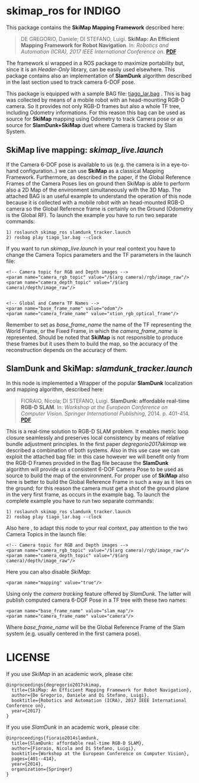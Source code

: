 # skimap_ros for INDIGO
This package contains the **SkiMap Mapping Framework** described here:


> DE GREGORIO, Daniele; DI STEFANO, Luigi. **SkiMap: An Efficient Mapping Framework for Robot Navigation**. In: *Robotics and Automation (ICRA), 2017 IEEE International Conference on*. [**PDF**](https://dl.dropboxusercontent.com/u/18830822/ICRA17_1818_FI.pdf)


The framework si wrapped in a ROS package to maximize portability but, since it is an *Header-Only* library,
can be easily used elsewhere. This package contains also an implementation of **SlamDunk** algorithm described
in the last section used to track camera 6-DOF pose.

This package is equipped with a sample BAG file: 
[tiago_lar.bag](https://mega.nz/#!QJA2mS6Z!bv67y8nTiQGWT6f5tL05SegwUYxaEAvUuwpLcLc6bSc)
. This is bag was collected by means of a mobile robot with an head-mounting
RGB-D camera. So it provides not only RGB-D frames but also a whole TF tree, including Odometry informations. 
For this reason this bag can be used as source for **SkiMap** mapping using Odometry to track Camera pose or as source 
for **SlamDunk+SkiMap** duet where Camera is tracked by Slam System.

## SkiMap live mapping: *skimap_live.launch*

If the Camera 6-DOF pose is available to us (e.g. the camera is in a eye-to-hand configuration..) we can use **SkiMap**
as a classical Mapping Framework. Furthermore, as described in the paper, if the Global Reference Frames of the Camera Poses 
lies on ground then SkiMap is able to perform also a 2D Map of the environment simultaneously with the 3D Map. 
The attached BAG is an useful example to understand the operation of this node because it is collected with a mobile robot 
with an head-mounted RGB-D camera so the Global Reference frame is certainly on the Ground (Odometry is the Global RF). To
launch the example you have to run two separate commands:


```
1) roslaunch skimap_ros slamdunk_tracker.launch
2) rosbag play tiago_lar.bag --clock
```

If you want to run *skimap_live.launch* in your real context you have to change the Camera Topics parameters and the TF parameters
in the launch file:


```
<!-- Camera topic for RGB and Depth images -->
<param name="camera_rgb_topic" value="/$(arg camera)/rgb/image_raw"/>
<param name="camera_depth_topic" value="/$(arg camera)/depth/image_raw"/>


<!-- Global and Camera TF Names -->
<param name="base_frame_name" value="odom"/>
<param name="camera_frame_name" value="xtion_rgb_optical_frame"/>
```

Remember to set as *base_frame_name* the name of the TF representing the World Frame, or the Fixed Frame, in which the
*camera_frame_name* is represented. Should be noted that **SkiMap** is not responsible to produce these frames but it uses
them to build the map, so the accuracy of the reconstruction depends on the accuracy of them.

## SlamDunk and SkiMap: *slamdunk_tracker.launch*

In this node is implemented a Wrapper of the popular **SlamDunk** localization and mapping algorithm, described here:

> FIORAIO, Nicola; DI STEFANO, Luigi. **SlamDunk: affordable real-time RGB-D SLAM**. In: *Workshop at the European Conference on Computer Vision. Springer International Publishing*, 2014. p. 401-414. [**PDF**](http://ai2-s2-pdfs.s3.amazonaws.com/7e9e/191c127144b61d5d5cabac37bbbc27fe7697.pdf)

This is a real-time solution to RGB-D SLAM problem. It enables metric loop closure seamlessly and preserves local consistency by means
of relative bundle adjustment principles. In the first paper *degregorio2017skimap* we described a combination of both systems.
Also in this use case we can exploit the attached bag file: in this case however we will benefit only from the RGB-D Frames
provided in the Bag file because the **SlamDunk** algorithm will provide us a consistent 6-DOF Camera Pose to be used as source 
to build the map of the environment. For proper use of **SkiMap** also here is better to build the Global Reference Frame in
such a way as it lies on the ground; for this reason the camera must get a shot of the ground plane in the very first frame, 
as occurs in the example bag. To launch the complete example you have to run two separate commands:

```
1) roslaunch skimap_ros slamdunk_tracker.launch
2) rosbag play tiago_lar.bag --clock
```

Also here , to adapt this node to your real context, pay attention to the two Camera Topics in the launch file:

```
<!-- Camera topic for RGB and Depth images -->
<param name="camera_rgb_topic" value="/$(arg camera)/rgb/image_raw"/>
<param name="camera_depth_topic" value="/$(arg camera)/depth/image_raw"/>
```

Here you can also disable *SkiMap*:

```
<param name="mapping" value="true"/>
```

Using only the *camera tracking* feature offered by *SlamDunk*. The latter will publish computed camera 6-DOF Pose in a TF tree 
with these two names:

```
<param name="base_frame_name" value="slam_map"/>
<param name="camera_frame_name" value="camera"/>
```
Where *base_frame_name* will be the Global Reference Frame of the Slam system (e.g. usually centered in the first camera pose).

# LICENSE
If you use *SkiMap* in an academic work, please cite:
```
@inproceedings{degregorio2017skimap,
  title={SkiMap: An Efficient Mapping Framework for Robot Navigation},
  author={De Gregorio, Daniele and Di Stefano, Luigi},
  booktitle={Robotics and Automation (ICRA), 2017 IEEE International Conference on},
  year={2017}
}
```

If you use *SlamDunk* in an academic work, please cite:

```
@inproceedings{fioraio2014slamdunk,
  title={SlamDunk: affordable real-time RGB-D SLAM},
  author={Fioraio, Nicola and Di Stefano, Luigi},
  booktitle={Workshop at the European Conference on Computer Vision},
  pages={401--414},
  year={2014},
  organization={Springer}
}
```


